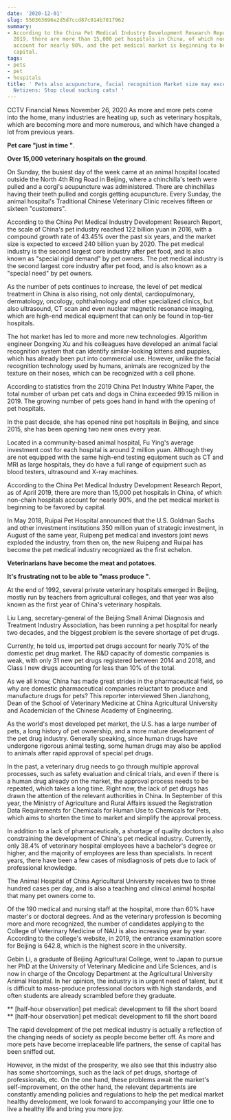 ```yaml
---
date: '2020-12-01'
slug: 550363696e2d5d7ccd87c914b7817962
summary:
- According to the China Pet Medical Industry Development Research Report, as of April
  2019, there are more than 15,000 pet hospitals in China, of which non-chain hospitals
  account for nearly 90%, and the pet medical market is beginning to be favored by
  capital.
tags:
- pets
- pet
- hospitals
title: ' Pets also acupuncture, facial recognition Market size may exceed $240 billion!
  Netizens: Stop cloud sucking cats! '
---
```


 CCTV Financial News November 26, 2020
As more and more pets come into the home, many industries are heating up, such as veterinary hospitals, which are becoming more and more numerous, and which have changed a lot from previous years.

 **Pet care "just in time "**.

 **Over 15,000 veterinary hospitals on the ground**.

On Sunday, the busiest day of the week came at an animal hospital located outside the North 4th Ring Road in Beijing, where a chinchilla's teeth were pulled and a corgi's acupuncture was administered. There are chinchillas having their teeth pulled and corgis getting acupuncture. Every Sunday, the animal hospital's Traditional Chinese Veterinary Clinic receives fifteen or sixteen "customers".

According to the China Pet Medical Industry Development Research Report, the scale of China's pet industry reached 122 billion yuan in 2016, with a compound growth rate of 43.45% over the past six years, and the market size is expected to exceed 240 billion yuan by 2020. The pet medical industry is the second largest core industry after pet food, and is also known as "special rigid demand" by pet owners. The pet medical industry is the second largest core industry after pet food, and is also known as a "special need" by pet owners.

As the number of pets continues to increase, the level of pet medical treatment in China is also rising, not only dental, cardiopulmonary, dermatology, oncology, ophthalmology and other specialized clinics, but also ultrasound, CT scan and even nuclear magnetic resonance imaging, which are high-end medical equipment that can only be found in top-tier hospitals.

The hot market has led to more and more new technologies. Algorithm engineer Dongxing Xu and his colleagues have developed an animal facial recognition system that can identify similar-looking kittens and puppies, which has already been put into commercial use. However, unlike the facial recognition technology used by humans, animals are recognized by the texture on their noses, which can be recognized with a cell phone.

According to statistics from the 2019 China Pet Industry White Paper, the total number of urban pet cats and dogs in China exceeded 99.15 million in 2019. The growing number of pets goes hand in hand with the opening of pet hospitals.

In the past decade, she has opened nine pet hospitals in Beijing, and since 2015, she has been opening two new ones every year.

Located in a community-based animal hospital, Fu Ying's average investment cost for each hospital is around 2 million yuan. Although they are not equipped with the same high-end testing equipment such as CT and MRI as large hospitals, they do have a full range of equipment such as blood testers, ultrasound and X-ray machines.

According to the China Pet Medical Industry Development Research Report, as of April 2019, there are more than 15,000 pet hospitals in China, of which non-chain hospitals account for nearly 90%, and the pet medical market is beginning to be favored by capital.

In May 2018, Ruipai Pet Hospital announced that the U.S. Goldman Sachs and other investment institutions 350 million yuan of strategic investment, in August of the same year, Ruipeng pet medical and investors joint news exploded the industry, from then on, the new Ruipeng and Ruipai has become the pet medical industry recognized as the first echelon.

 **Veterinarians have become the meat and potatoes**.

 **It's frustrating not to be able to "mass produce "**.

At the end of 1992, several private veterinary hospitals emerged in Beijing, mostly run by teachers from agricultural colleges, and that year was also known as the first year of China's veterinary hospitals.

Liu Lang, secretary-general of the Beijing Small Animal Diagnosis and Treatment Industry Association, has been running a pet hospital for nearly two decades, and the biggest problem is the severe shortage of pet drugs.

Currently, he told us, imported pet drugs account for nearly 70% of the domestic pet drug market. The R&amp;D capacity of domestic companies is weak, with only 31 new pet drugs registered between 2014 and 2018, and Class I new drugs accounting for less than 10% of the total.

As we all know, China has made great strides in the pharmaceutical field, so why are domestic pharmaceutical companies reluctant to produce and manufacture drugs for pets? This reporter interviewed Shen Jianzhong, Dean of the School of Veterinary Medicine at China Agricultural University and Academician of the Chinese Academy of Engineering.

As the world's most developed pet market, the U.S. has a large number of pets, a long history of pet ownership, and a more mature development of the pet drug industry. Generally speaking, since human drugs have undergone rigorous animal testing, some human drugs may also be applied to animals after rapid approval of special pet drugs.

In the past, a veterinary drug needs to go through multiple approval processes, such as safety evaluation and clinical trials, and even if there is a human drug already on the market, the approval process needs to be repeated, which takes a long time. Right now, the lack of pet drugs has drawn the attention of the relevant authorities in China. In September of this year, the Ministry of Agriculture and Rural Affairs issued the Registration Data Requirements for Chemicals for Human Use to Chemicals for Pets, which aims to shorten the time to market and simplify the approval process.

In addition to a lack of pharmaceuticals, a shortage of quality doctors is also constraining the development of China's pet medical industry. Currently, only 38.4% of veterinary hospital employees have a bachelor's degree or higher, and the majority of employees are less than specialists. In recent years, there have been a few cases of misdiagnosis of pets due to lack of professional knowledge.

The Animal Hospital of China Agricultural University receives two to three hundred cases per day, and is also a teaching and clinical animal hospital that many pet owners come to.

Of the 190 medical and nursing staff at the hospital, more than 60% have master's or doctoral degrees. And as the veterinary profession is becoming more and more recognized, the number of candidates applying to the College of Veterinary Medicine of NAU is also increasing year by year. According to the college's website, in 2019, the entrance examination score for Beijing is 642.8, which is the highest score in the university.

Gebin Li, a graduate of Beijing Agricultural College, went to Japan to pursue her PhD at the University of Veterinary Medicine and Life Sciences, and is now in charge of the Oncology Department at the Agricultural University Animal Hospital. In her opinion, the industry is in urgent need of talent, but it is difficult to mass-produce professional doctors with high standards, and often students are already scrambled before they graduate.

 ** [half-hour observation] pet medical: development to fill the short board ** [half-hour observation] pet medical: development to fill the short board

The rapid development of the pet medical industry is actually a reflection of the changing needs of society as people become better off. As more and more pets have become irreplaceable life partners, the sense of capital has been sniffed out.

However, in the midst of the prosperity, we also see that this industry also has some shortcomings, such as the lack of pet drugs, shortage of professionals, etc. On the one hand, these problems await the market's self-improvement, on the other hand, the relevant departments are constantly amending policies and regulations to help the pet medical market healthy development, we look forward to accompanying your little one to live a healthy life and bring you more joy.

 
        